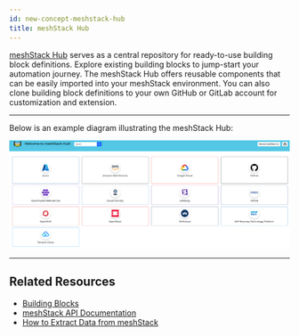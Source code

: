 ```yaml
---
id: new-concept-meshstack-hub
title: meshStack Hub
---
```

[meshStack Hub](https://hub.meshcloud.io/all) serves as a central repository for ready-to-use building block definitions. Explore existing building blocks to jump-start your automation journey. The meshStack Hub offers reusable components that can be easily imported into your meshStack environment. You can also clone building block definitions to your own GitHub or GitLab account for customization and extension.

---

Below is an example diagram illustrating the meshStack Hub:

![meshStack Hub Concept Diagram](./assets/new_concept/concept_meshStack_Hub.png)

---

## Related Resources
- [Building Blocks](./new-definition-buildingblocks.md)
- [meshStack API Documentation](../apis.index.md)
- [How to Extract Data from meshStack](./new-guide-how-to-extract-data.md)
